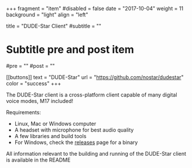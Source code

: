 +++
fragment = "item"
#disabled = false
date = "2017-10-04"
weight = 11
background = "light"
align = "left"

title = "DUDE-Star Client"
#subtitle = ""

# Subtitle pre and post item
#pre = ""
#post = ""

[[buttons]]
  text = "DUDE-Star"
  url = "https://github.com/nostar/dudestar"
  color = "success"
+++

The DUDE-Star client is a cross-platform client capable of many digital voice modes, M17 included!

Requirements:
* Linux, Mac or Windows computer
* A headset with microphone for best audio quality
* A few libraries and build tools
* For Windows, check the [releases](https://github.com/nostar/dudestar/releases) page for a binary

All information relevant to the building and running of the DUDE-Star client is available in the README
